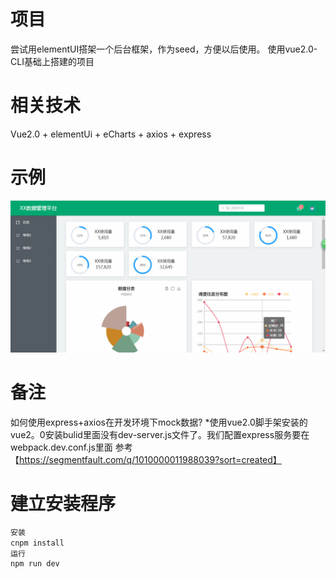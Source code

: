 # 项目


尝试用elementUI搭架一个后台框架，作为seed，方便以后使用。
使用vue2.0-CLI基础上搭建的项目

# 相关技术

Vue2.0 + elementUi + eCharts + axios + express

# 示例

![image](https://github.com/ericyishi/img-folder/blob/master/dataSystemPlatform.png)

# 备注

如何使用express+axios在开发环境下mock数据?
*使用vue2.0脚手架安装的vue2。0安装bulid里面没有dev-server.js文件了。我们配置express服务要在webpack.dev.conf.js里面
参考【https://segmentfault.com/q/1010000011988039?sort=created】


# 建立安装程序

``` bash
安装
cnpm install
运行
npm run dev


```
